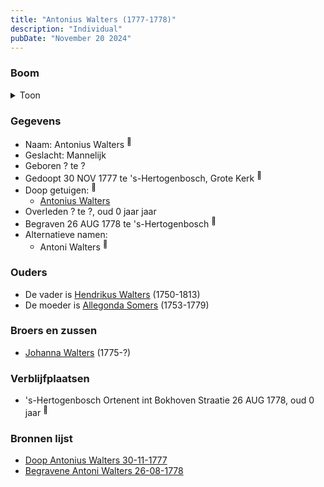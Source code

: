 ```yaml
---
title: "Antonius Walters (1777-1778)"
description: "Individual"
pubDate: "November 20 2024"
---
```


### Boom
<details><summary>Toon</summary>

![test](https://www.plantuml.com/plantuml/svg/ZP9BJm8n483l_HKJENWYsQN00Y4e6F0H7oIWnXFfRiUbsMvBEYM66Fwx1JR8mQYtPlhDz9lEN98NpgzBpQXGPYMSA24LMP4xkpRoochhm3jXA5oXyMof94AcNARnSCPovJTGOfcYeqE8F3gqVhD2Tb8rqu88FXa0ZAoJwEPBbHK6YVhzKYWp601dMyREORf_YjWXu-m6ZNIgM1Ey2XrAqna8WjieYdaNe3RcazPa50f_lYlKSWlzNYhIpIArtcli3Q2Hm6myXJXfHN1nGb6nrdeXZ5napXAbDhW4dCTmztmFSIVcS4xr6tJUvcXIIzao-5LIGwqnjqOAcDdorAdP24wJqPYF-IzExSCRIOl_HwaHmSFmBU19D-17Xtxl0wLK9Wz85vwkvZkYkJUPH57Kx41DgtpfDwYr_GWsMrRzMhrU4QnI_WvKcI6mksfpTkpOU6lK3rDeSpXEyEzfy0WUdrvsfic_Mc_3yFbwXtVshRFBi0rXNRy0)
</details>

### Gegevens
- Naam: Antonius Walters <sup><a href="../s00273/" style="text-decoration:none" title="Doop Antonius Walters 30-11-1777">:link:</a></sup>
- Geslacht: Mannelijk
- Geboren ? te ? 
- Gedoopt 30 NOV 1777 te 's-Hertogenbosch, Grote Kerk <sup><a href="../s00273/" style="text-decoration:none" title="Doop Antonius Walters 30-11-1777">:link:</a></sup>
- Doop getuigen: <sup><a href="../s00273/" style="text-decoration:none" title="Doop Antonius Walters 30-11-1777">:link:</a></sup>
  - [Antonius Walters](../i00131/)
- Overleden ? te ?, oud 0 jaar jaar 
- Begraven 26 AUG 1778 te 's-Hertogenbosch <sup><a href="../s00276/" style="text-decoration:none" title="Begravene Antoni Walters 26-08-1778">:link:</a></sup>
- Alternatieve namen:
  - Antoni Walters <sup><a href="../s00276/" style="text-decoration:none" title="Begravene Antoni Walters 26-08-1778">:link:</a></sup>

### Ouders
- De vader is [Hendrikus Walters](../i00139/) (1750-1813)
- De moeder is [Allegonda Somers](../i00142/) (1753-1779)

### Broers en zussen
- [Johanna Walters](../i00156/) (1775-?)

### Verblijfplaatsen
- 's-Hertogenbosch Ortenent int Bokhoven Straatie 26 AUG 1778, oud 0 jaar  <sup><a href="../s00276/" style="text-decoration:none" title="Begravene Antoni Walters 26-08-1778">:link:</a></sup>

### Bronnen lijst
- [Doop Antonius Walters 30-11-1777](../s00273/)
- [Begravene Antoni Walters 26-08-1778](../s00276/)